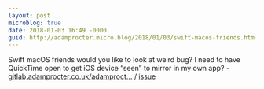 ```yaml
---
layout: post
microblog: true
date: 2018-01-03 16:49 -0000
guid: http://adamprocter.micro.blog/2018/01/03/swift-macos-friends.html
---
```

Swift macOS friends would you like to look at weird bug? I need to have QuickTime open to get iOS device “seen” to mirror in my own app? - [gitlab.adamprocter.co.uk/adamproct...](https://gitlab.adamprocter.co.uk/adamprocter/DeviceMonitor) / [issue]([gitlab.adamprocter.co.uk/adamproct...](https://gitlab.adamprocter.co.uk/adamprocter/DeviceMonitor)/issues/3)
